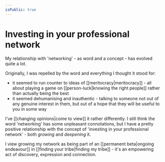 ```yaml
---
isPublic: true
---
```


# Investing in your professional network

My relationship with 'networking' - as word and a concept - has evolved quite a lot.

Originally, I was repelled by the word and everything I thought it stood for:
- it seemed to run counter to ideas of [[meritocracy|meritocracy]] - all about playing a game on [[person-luck|knowing the right people]] rather than actually being the best
- it seemed dehumanising and inauthentic - talking to someone not out of any genuine interest in them, but out of a hope that they will be useful to you in some way

I've [[changing opinions|come to view]] it rather differently. I still think the word 'networking' has some unpleasant connotations, but I have a pretty positive relationship with the concept of 'investing in your professional network' - both _growing_ and _deepening_ it.

I view growing my network as being part of an [[permanent beta|ongoing endeavour]] in [[finding your tribe|finding my tribe]] - it's an empowering act of discovery, expression and connection.